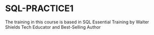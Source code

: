 # SQL-PRACTICE1
The training in this course is based in SQL Essential Training by Walter Shields Tech Educator and Best-Selling Author
